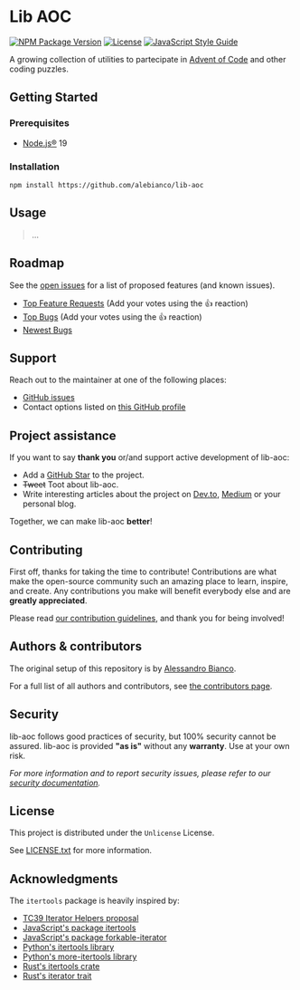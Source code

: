 # Lib AOC

[![NPM Package Version](https://img.shields.io/github/package-json/v/alebianco/lib-aoc?logo=npm)](package.json)
[![License](https://img.shields.io/github/license/alebianco/lib-aoc)](LICENSE.txt)
[![JavaScript Style Guide](https://img.shields.io/badge/code_style-standard-brightgreen.svg)](https://standardjs.com)

A growing collection of utilities to partecipate in [Advent of Code](https://adventofcode.com/) and other coding puzzles.

## Getting Started

### Prerequisites

- [Node.js®](https://nodejs.org/en/) 19

### Installation

```shell
npm install https://github.com/alebianco/lib-aoc
```

## Usage

> ...

## Roadmap

See the [open issues](https://github.com/alebianco/lib-aoc/issues) for a list of proposed features (and known issues).

- [Top Feature Requests](https://github.com/alebianco/lib-aoc/issues?q=label%3Aenhancement+is%3Aopen+sort%3Areactions-%2B1-desc) (Add your
  votes using the 👍 reaction)
- [Top Bugs](https://github.com/alebianco/lib-aoc/issues?q=is%3Aissue+is%3Aopen+label%3Abug+sort%3Areactions-%2B1-desc) (Add your votes
  using the 👍 reaction)
- [Newest Bugs](https://github.com/alebianco/lib-aoc/issues?q=is%3Aopen+is%3Aissue+label%3Abug)

## Support

Reach out to the maintainer at one of the following places:

- [GitHub issues](https://github.com/alebianco/lib-aoc/issues/new?assignees=&labels=question&template=04_SUPPORT_QUESTION.md&title=support%3A+)
- Contact options listed on [this GitHub profile](https://github.com/alebianco)

## Project assistance

If you want to say **thank you** or/and support active development of lib-aoc:

- Add a [GitHub Star](https://github.com/alebianco/lib-aoc) to the project.
- ~~Tweet~~ Toot about lib-aoc.
- Write interesting articles about the project on [Dev.to](https://dev.to/), [Medium](https://medium.com/) or your personal blog.

Together, we can make lib-aoc **better**!

## Contributing

First off, thanks for taking the time to contribute! Contributions are what make the open-source community such an amazing place to learn,
inspire, and create. Any contributions you make will benefit everybody else and are **greatly appreciated**.

Please read [our contribution guidelines](docs/CONTRIBUTING.md), and thank you for being involved!

## Authors & contributors

The original setup of this repository is by [Alessandro Bianco](https://github.com/alebianco).

For a full list of all authors and contributors,
see [the contributors page](https://github.com/alebianco/lib-aoc/contributors).

## Security

lib-aoc follows good practices of security, but 100% security cannot be assured. lib-aoc is provided **"as is"** without any **warranty**.
Use at your own risk.

_For more information and to report security issues, please refer to our [security documentation](docs/SECURITY.md)._

## License

This project is distributed under the `Unlicense` License.

See [LICENSE.txt](LICENSE.txt) for more information.

## Acknowledgments

The `itertools` package is heavily inspired by:

- [TC39 Iterator Helpers proposal](https://github.com/tc39/proposal-iterator-helpers)
- [JavaScript's package itertools](https://github.com/nvie/itertools.js)
- [JavaScript's package forkable-iterator](https://github.com/tjenkinson/forkable-iterator)
- [Python's itertools library](https://docs.python.org/3/library/itertools.html)
- [Python's more-itertools library](https://more-itertools.readthedocs.io/en/stable/)
- [Rust's itertools crate](https://docs.rs/itertools/latest/itertools/)
- [Rust's iterator trait](https://doc.rust-lang.org/std/iter/trait.Iterator.html)
